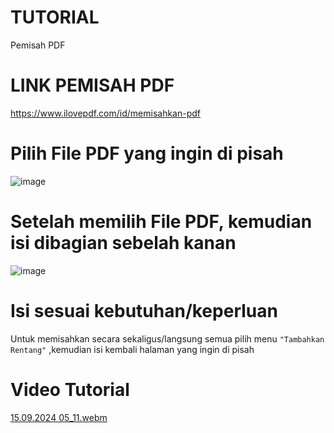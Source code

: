 # TUTORIAL
Pemisah PDF
# LINK PEMISAH PDF
https://www.ilovepdf.com/id/memisahkan-pdf
# Pilih File PDF yang ingin di pisah
![image](https://github.com/user-attachments/assets/6e4132d1-25ae-4bc3-b68c-17d490db6c37)
# Setelah memilih File PDF, kemudian isi dibagian sebelah kanan
![image](https://github.com/user-attachments/assets/120f56e9-8e46-4572-af83-92fe51cd8ad2)
# Isi sesuai kebutuhan/keperluan
Untuk memisahkan secara sekaligus/langsung semua pilih menu ```"Tambahkan Rentang"``` ,kemudian isi kembali halaman yang ingin di pisah
# Video Tutorial
[15.09.2024 05_11.webm](https://github.com/user-attachments/assets/ab0f4c38-8d0a-4aa3-8c18-8b9282260d5a)
